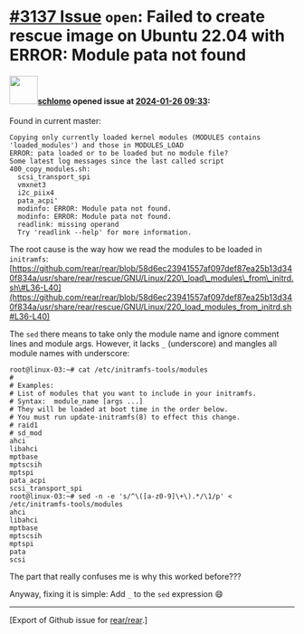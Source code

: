 [\#3137 Issue](https://github.com/rear/rear/issues/3137) `open`: Failed to create rescue image on Ubuntu 22.04 with ERROR: Module pata not found
================================================================================================================================================

#### <img src="https://avatars.githubusercontent.com/u/101384?v=4" width="50">[schlomo](https://github.com/schlomo) opened issue at [2024-01-26 09:33](https://github.com/rear/rear/issues/3137):

Found in current master:

    Copying only currently loaded kernel modules (MODULES contains 'loaded_modules') and those in MODULES_LOAD
    ERROR: pata loaded or to be loaded but no module file?
    Some latest log messages since the last called script 400_copy_modules.sh:
      scsi_transport_spi
      vmxnet3
      i2c_piix4
      pata_acpi'
      modinfo: ERROR: Module pata not found.
      modinfo: ERROR: Module pata not found.
      readlink: missing operand
      Try 'readlink --help' for more information.

The root cause is the way how we read the modules to be loaded in
`initramfs`:  
[https://github.com/rear/rear/blob/58d6ec23941557af097def87ea25b13d340f834a/usr/share/rear/rescue/GNU/Linux/220\_load\_modules\_from\_initrd.sh\#L36-L40](https://github.com/rear/rear/blob/58d6ec23941557af097def87ea25b13d340f834a/usr/share/rear/rescue/GNU/Linux/220_load_modules_from_initrd.sh#L36-L40)

The `sed` there means to take only the module name and ignore comment
lines and module args. However, it lacks `_` (underscore) and mangles
all module names with underscore:

    root@linux-03:~# cat /etc/initramfs-tools/modules
    #
    # Examples:
    # List of modules that you want to include in your initramfs.
    # Syntax:  module_name [args ...]
    # They will be loaded at boot time in the order below.
    # You must run update-initramfs(8) to effect this change.
    # raid1
    # sd_mod
    ahci
    libahci
    mptbase
    mptscsih
    mptspi
    pata_acpi
    scsi_transport_spi
    root@linux-03:~# sed -n -e 's/^\([a-z0-9]\+\).*/\1/p' < /etc/initramfs-tools/modules
    ahci
    libahci
    mptbase
    mptscsih
    mptspi
    pata
    scsi

The part that really confuses me is why this worked before???

Anyway, fixing it is simple: Add `_` to the `sed` expression 😄

------------------------------------------------------------------------

\[Export of Github issue for
[rear/rear](https://github.com/rear/rear).\]
